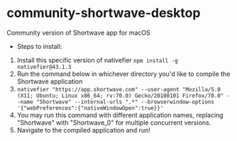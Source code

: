 # community-shortwave-desktop
Community version of Shortwave app for macOS

* Steps to install:
1. Install this specific version of nativefier ```npm install -g nativefier@43.1.3```
2. Run the command below in whichever directory you'd like to compile the Shortwave application
3. ```nativefier "https://app.shortwave.com" --user-agent "Mozilla/5.0 (X11; Ubuntu; Linux x86_64; rv:70.0) Gecko/20100101 Firefox/70.0" --name "Shortwave" --internal-urls ".*" --browserwindow-options '{"webPreferences":{"nativeWindowOpen":true}}'```
4. You may run this command with different application names, replacing "Shortwave" with "Shortwave_0" for multiple concurrent versions. 
5. Navigate to the compiled application and run!
